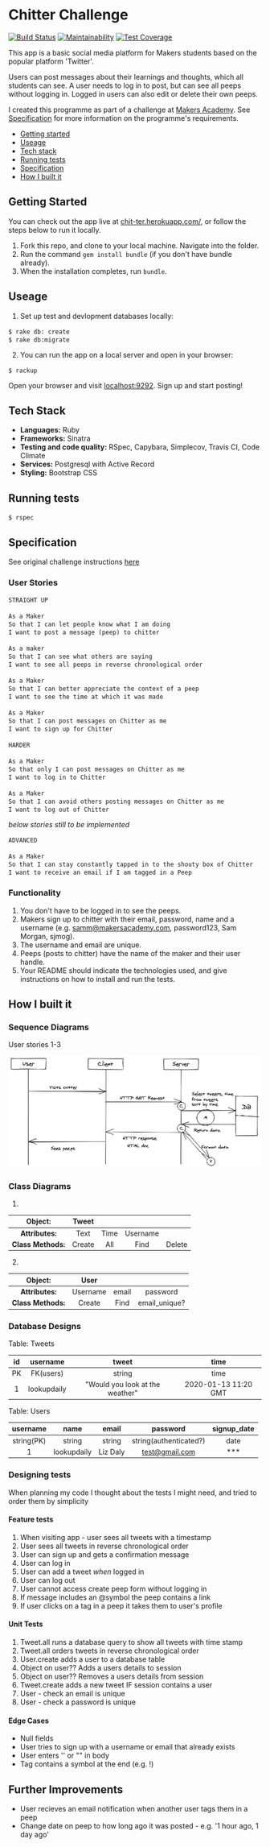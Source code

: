 # Chitter Challenge #
[![Build Status](https://travis-ci.org/lookupdaily/chitter-challenge.svg?branch=master)](https://travis-ci.org/lookupdaily/chitter-challenge)
[![Maintainability](https://api.codeclimate.com/v1/badges/22636cea6c62e030c822/maintainability)](https://codeclimate.com/github/lookupdaily/chitter-challenge/maintainability)
[![Test Coverage](https://api.codeclimate.com/v1/badges/22636cea6c62e030c822/test_coverage)](https://codeclimate.com/github/lookupdaily/chitter-challenge/test_coverage)

This app is a basic social media platform for Makers students based on the popular platform 'Twitter'.

Users can post messages about their learnings and thoughts, which all students can see. A user needs to log in to post, but can see all peeps without logging in. Logged in users can also edit or delete their own peeps.

I created this programme as part of a challenge at [Makers Academy](https://makers.tech). See [Specification](#Specification) for more information on the programme's requirements.

* [Getting started](#Getting-Started)
* [Useage](#useage)
* [Tech stack](#tech-stack)
* [Running tests](#Running-tests)
* [Specification](#Specification)
* [How I built it](#How-i-built-it)



## Getting Started ##

You can check out the app live at [chit-ter.herokuapp.com/](https://chit-ter.herokuapp.com/), or follow the steps below to run it locally.

1. Fork this repo, and clone to your local machine. Navigate into the folder.
2. Run the command `gem install bundle` (if you don't have bundle already).
3. When the installation completes, run `bundle`.

## Useage ##

1. Set up test and devlopment databases locally:

  ```shell
  $ rake db: create
  $ rake db:migrate
  ```

2. You can run the app on a local server and open in your browser:

```shell
$ rackup
```

Open your browser and visit [localhost:9292](http://localhost:9292/).
Sign up and start posting!

## Tech Stack ##

- **Languages:** Ruby
- **Frameworks:** Sinatra
- **Testing and code quality:** RSpec, Capybara, Simplecov, Travis CI, Code Climate
- **Services:** Postgresql with Active Record
- **Styling:** Bootstrap CSS

## Running tests ##

```shell
$ rspec
```

## Specification ##

See original challenge instructions [here](Challenge-instructions.md)

### User Stories ###

```
STRAIGHT UP

As a Maker
So that I can let people know what I am doing  
I want to post a message (peep) to chitter

As a maker
So that I can see what others are saying  
I want to see all peeps in reverse chronological order

As a Maker
So that I can better appreciate the context of a peep
I want to see the time at which it was made

As a Maker
So that I can post messages on Chitter as me
I want to sign up for Chitter

HARDER

As a Maker
So that only I can post messages on Chitter as me
I want to log in to Chitter

As a Maker
So that I can avoid others posting messages on Chitter as me
I want to log out of Chitter

```

*below stories still to be implemented*

```
ADVANCED

As a Maker
So that I can stay constantly tapped in to the shouty box of Chitter
I want to receive an email if I am tagged in a Peep

```

### Functionality ###

1. You don't have to be logged in to see the peeps.
2. Makers sign up to chitter with their email, password, name and a username (e.g. samm@makersacademy.com, password123, Sam Morgan, sjmog).
3. The username and email are unique.
4. Peeps (posts to chitter) have the name of the maker and their user handle.
5. Your README should indicate the technologies used, and give instructions on how to install and run the tests.

## How I built it ##

### Sequence Diagrams ###

User stories 1-3

![Sequence Diagram 1](public/README-images/excalidraw-sequence-diagram-1.png)

### Class Diagrams ###

1. 

| Object: |**Tweet**| | ||
|:------:|:------------:|:-:|:-:|:-:|
|**Attributes:**|Text|Time|Username|||
|**Class Methods:**|Create|All|Find|Delete

2. 

| Object: |**User**| | |
|:------:|:------------:|:-:|:-:|
|**Attributes:**|Username|email|password||
|**Class Methods:**|Create|Find|email_unique?|username_unique?|


### Database Designs ###

Table: Tweets

| id | username | tweet | time |  
|:--:|:-------:|:-----:|:----:|
| PK | FK(users) | string | time |  
|1|lookupdaily|"Would you look at the weather"| 2020-01-13 11:20 GMT |

Table: Users

| username | name | email | password | signup_date |
|:--------:|:-----:|:-----:|:--------:|:-----------:|
| string(PK) | string | string | string(authenticated?) | date |
|1|lookupdaily| Liz Daly | test@gmail.com| *** | 2020-01-13 11:00 GMT |

### Designing tests ###

When planning my code I thought about the tests I might need, and tried to order them by simplicity

#### Feature tests ####

1. When visiting app - user sees all tweets with a timestamp
2. User sees all tweets in reverse chronological order
3. User can sign up and gets a confirmation message
4. User can log in
5. User can add a tweet *when* logged in
5. User can log out
6. User cannot access create peep form without logging in
7. If message includes an @symbol the peep contains a link
8. If user clicks on a tag in a peep it takes them to user's profile


#### Unit Tests ####

1. Tweet.all runs a database query to show all tweets with time stamp
2. Tweet.all orders tweets in reverse chronological order
3. User.create adds a user to a database table
4. Object on user?? Adds a users details to session
5. Object on user?? Removes a users details from session
6. Tweet.create adds a new tweet IF session contains a user
7. User - check an email is unique
8. User - check a password is unique
   

#### Edge Cases ####

* Null fields
* User tries to sign up with a username or email that already exists
* User enters '' or "" in body
* Tag contains a symbol at the end (e.g. !)

## Further Improvements ##

* User recieves an email notification when another user tags them in a peep
* Change date on peep to how long ago it was posted - e.g. '1 hour ago, 1 day ago'